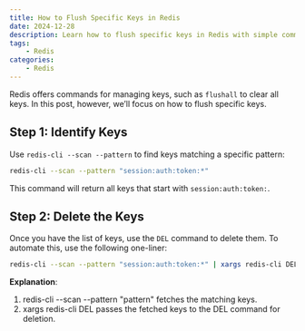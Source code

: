 ```yaml
---
title: How to Flush Specific Keys in Redis
date: 2024-12-28
description: Learn how to flush specific keys in Redis with simple commands.
tags: 
    - Redis
categories:
    - Redis
---
```


Redis offers commands for managing keys, such as `flushall` to clear all keys. In this post, however, we’ll focus on how to flush specific keys.

## Step 1: Identify Keys

Use `redis-cli --scan --pattern` to find keys matching a specific pattern:

```bash
redis-cli --scan --pattern "session:auth:token:*"
```

This command will return all keys that start with `session:auth:token:`.

## Step 2: Delete the Keys

Once you have the list of keys, use the `DEL` command to delete them. To automate this, use the following one-liner:

```bash
redis-cli --scan --pattern "session:auth:token:*" | xargs redis-cli DEL
```

**Explanation**:
  1. redis-cli --scan --pattern "pattern" fetches the matching keys.
  2. xargs redis-cli DEL passes the fetched keys to the DEL command for deletion.